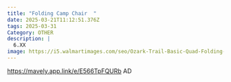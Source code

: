 ```yaml
---
title: "Folding Camp Chair  "
date: 2025-03-21T11:12:51.376Z
tags: 2025-03-31
Category: OTHER
description: |
  6.XX
image: https://i5.walmartimages.com/seo/Ozark-Trail-Basic-Quad-Folding-Camp-Chair-with-Cup-Holder-Peri-Night-Adult_8ed35b34-58ab-4699-8be4-9a412ba612af.1263af152ca1a0aec664ce75c1c2c853.jpeg?odnHeight=640&odnWidth=640&odnBg=FFFFFF
---
```

https://mavely.app.link/e/E566TpFQURb   AD